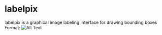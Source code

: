 # labelpix
labelpix is a graphical image labeling interface for drawing bounding boxes
Format: ![Alt Text](https://github.com/emadboctorx/labelpix/blob/master/Icons/help.png?raw=true)
